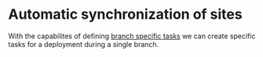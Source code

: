 # Automatic synchronization of sites

With the capabilites of defining [branch specific tasks](../amazeeioyml_file.md) we can create specific tasks for a deployment during a single branch.

